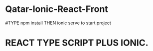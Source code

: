 # Qatar-Ionic-React-Front
#TYPE npm install THEN ionic serve to start project
# REACT TYPE SCRIPT PLUS IONIC. 
